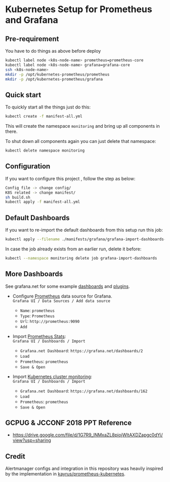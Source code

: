# Kubernetes Setup for Prometheus and Grafana

## Pre-requirement

You have to do things as above before deploy
```bash
kubectl label node <k8s-node-name> prometheus=prometheus-core
kubectl label node <k8s-node-name> grafana=grafana-core
ssh <k8s-node-name>
mkdir -p /opt/kubernetes-prometheus/prometheus
mkdir -p /opt/kubernetes-prometheus/grafana
```

## Quick start

To quickly start all the things just do this:
```bash
kubectl create -f manifest-all.yml
```

This will create the namespace `monitoring` and bring up all components in there.

To shut down all components again you can just delete that namespace:
```bash
kubectl delete namespace monitoring
```

## Configuration

If you want to configure this project , follow the step as below:
```bash
Config file -> change config/
K8S related -> change manifest/
sh build.sh
kubectl apply -f manifest-all.yml
```

## Default Dashboards

If you want to re-import the default dashboards from this setup run this job:
```bash
kubectl apply --filename ./manifests/grafana/grafana-import-dashboards-job.yaml
```

In case the job already exists from an earlier run, delete it before:
```bash
kubectl --namespace monitoring delete job grafana-import-dashboards
```


## More Dashboards

See grafana.net for some example [dashboards](https://grafana.net/dashboards) and [plugins](https://grafana.net/plugins).

- Configure [Prometheus](https://grafana.net/plugins/prometheus) data source for Grafana.<br/>
`Grafana UI / Data Sources / Add data source`
  - `Name`: `prometheus`
  - `Type`: `Prometheus`
  - `Url`: `http://prometheus:9090`
  - `Add`

- Import [Prometheus Stats](https://grafana.net/dashboards/2):<br/>
  `Grafana UI / Dashboards / Import`
  - `Grafana.net Dashboard`: `https://grafana.net/dashboards/2`
  - `Load`
  - `Prometheus`: `prometheus`
  - `Save & Open`

- Import [Kubernetes cluster monitoring](https://grafana.net/dashboards/162):<br/>
  `Grafana UI / Dashboards / Import`
  - `Grafana.net Dashboard`: `https://grafana.net/dashboards/162`
  - `Load`
  - `Prometheus`: `prometheus`
  - `Save & Open`

## GCPUG & JCCONF 2018 PPT Reference
- https://drive.google.com/file/d/1G7R9_lNMxaZL8piojWltAXDZapgc0dYi/view?usp=sharing

## Credit

Alertmanager configs and integration in this repository was heavily inspired by the implementation in [kayrus/prometheus-kubernetes](https://github.com/kayrus/prometheus-kubernetes).

